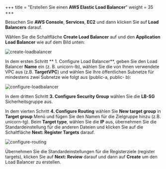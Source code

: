 +++
title = "Erstellen Sie einen **AWS Elastic Load Balancer**"
weight = 35
+++


Besuchen Sie **AWS Console**, **Services**, **EC2** und dann klicken Sie auf **Load Balancers** darauf.

Wählen Sie die Schaltfläche **Create Load Balancer** auf und den **Application Load Balancer** wie auf dem Bild unten:

![create-loadbalancer](/ecs/create-lb.png)

In dem ersten Schritt ** 1. Configure Load Balancer**, geben Sie den Load Balancer **Name** ein (z. B. unicorn-lb), 
wählen Sie die von Ihnen verwendete VPC aus (z.B. **TargetVPC**) und wählen Sie Ihre öffentlichen Subnetze 
für mindestens zwei Subnetze wie folgt aus (public-a, public- b):

![configure-loadbalancer](/ecs/configure-lb.png)

In dem dritten Schritt **3. Configure Security Group** wählen Sie die **LB-SG** Sicherheitsgruppe aus.

In dem vierten Schritt **4. Configure Routing** wählen Sie **New target group** in **Target group** Menü
und fügen Sie den Namen für die Zielgruppe hinzu (z.B. unicorn-tg). 
Beim **Target type**, wählen Sie die **IP** aus, übernehmen Sie die Standardeinstellung 
für die anderen Dateien und klicken Sie auf die Schaltfläche **Next: Register Targets** darauf.

![configure-routing](/ecs/configure-routing.png)

Übernehmen Sie die Standardeinstellungen für die Registerziele (register targets), 
klicken Sie auf **Next: Review** darauf und dann auf **Create** um den Load Balancer zu erstellen.
